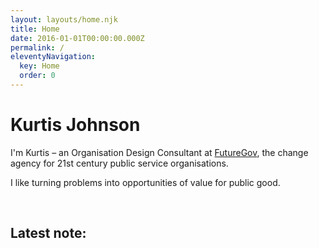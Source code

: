 ```yaml
---
layout: layouts/home.njk
title: Home
date: 2016-01-01T00:00:00.000Z
permalink: /
eleventyNavigation:
  key: Home
  order: 0
---
```

# Kurtis Johnson
I'm Kurtis – an Organisation Design Consultant at [FutureGov](https://www.wearefuturegov.com), the change agency for 21st century public service organisations.

I like turning problems into opportunities of value for public good.

<br>

## Latest note:
